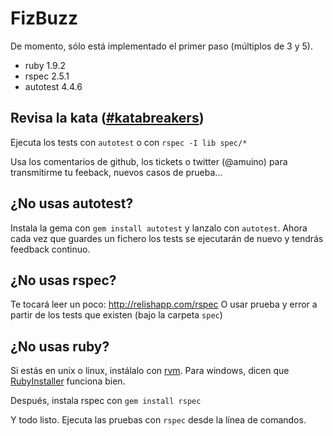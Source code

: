 FizBuzz
=======
De momento, sólo está implementado el primer paso (múltiplos de 3 y 5).

* ruby 1.9.2
* rspec 2.5.1
* autotest 4.4.6

Revisa la kata ([#katabreakers](http://blog.abelmuino.com/2011/01/katabreakers-peer-review-de-12meses12katas.html))
------------------------------
Ejecuta los tests con `autotest` o con `rspec -I lib spec/*`

Usa los comentarios de github, los tickets o twitter (@amuino) para
transmitirme tu feeback, nuevos casos de prueba...

¿No usas autotest?
------------------
Instala la gema con `gem install autotest` y lanzalo con `autotest`.
Ahora cada vez que guardes un fichero los tests se ejecutarán de nuevo y tendrás feedback continuo.

¿No usas rspec?
---------------
Te tocará leer un poco: http://relishapp.com/rspec
O usar prueba y error a partir de los tests que existen (bajo la carpeta `spec`)

¿No usas ruby?
--------------
Si estás en unix o linux, instálalo con [rvm](http://rvm.beginrescueend.com/).
Para windows, dicen que [RubyInstaller](http://rubyinstaller.org/) funciona bien. 

Después, instala rspec con `gem install rspec`

Y todo listo. Ejecuta las pruebas con `rspec` desde la línea de comandos.